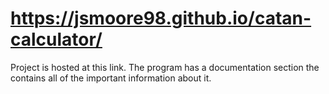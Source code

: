 # https://jsmoore98.github.io/catan-calculator/

Project is hosted at this link. The program has a documentation section the contains all of the important information about it.
